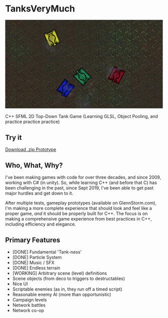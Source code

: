 # TanksVeryMuch

![TanksVeryMuch](/TanksDevelopment/TANKS%20Dev%204-19.png?raw=true "TanksVeryMuch")

C++ SFML 2D Top-Down Tank Game (Learning GLSL, Object Pooling, and practice practice practice)

## Try it
[Download .zip Prototype](/TanksDevelopment/Tanks%20Prototype.zip)

## Who, What, Why?
I've been making games with code for over three decades, and since 2009, working with C# (in unity). So, while learning C++ (and before that C) has been challenging in the past, since Sept 2019, I've been able to get past major hurdles and get down to it.

After multiple tests, gameplay prototypes (available on GlennStorm.com), I'm making a more complete experience that should look and feel like a proper game, _and_ it should be properly built for C++. The focus is on making a comprehensive game experience from best practices in C++, including efficiency and elegance.

## Primary Features
* [DONE] Fundamental 'Tank-ness'
* [DONE] Particle System
* [DONE] Music / SFX
* [DONE] Endless terrain
* [WORKING] Arbitrary scene (level) definitions
* Scene objects (from deco to triggers to destructables)
* Nice UI
* Scriptable enemies (as in, they run off a timed script)
* Reasonable enemy AI (more than opportunistic)
* Campaign levels
* Network battles
* Network co-op
